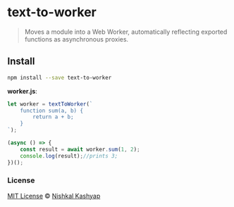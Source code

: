 # text-to-worker

> Moves a module into a Web Worker, automatically reflecting exported functions as asynchronous proxies.

## Install

```sh
npm install --save text-to-worker
```


**worker.js**:
```js
let worker = textToWorker(`
	function sum(a, b) {
        return a + b;
    }
`);

(async () => {
    const result = await worker.sum(1, 2);
    console.log(result);//prints 3;
})();
```


### License

[MIT License](https://oss.ninja/mit/developit/) © [Nishkal Kashyap](https://nishkal.in)